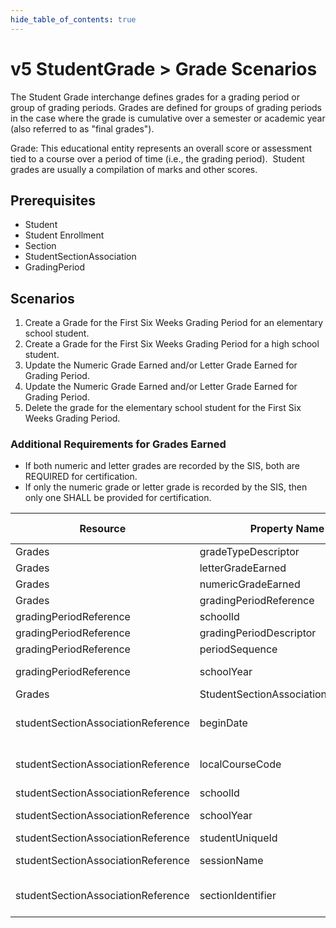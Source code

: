 ```yaml
---
hide_table_of_contents: true
---
```


# v5 StudentGrade > Grade Scenarios

The Student Grade interchange defines grades for a grading period or group of
grading periods. Grades are defined for groups of grading periods in the case
where the grade is cumulative over a semester or academic year (also referred to
as "final grades").

Grade: This educational entity represents an overall score or assessment tied to
a course over a period of time (i.e., the grading period).  Student grades are
usually a compilation of marks and other scores.

## Prerequisites

* Student
* Student Enrollment
* Section
* StudentSectionAssociation
* GradingPeriod

## Scenarios

1. Create a Grade for the First Six Weeks Grading Period for an elementary
   school student.
2. Create a Grade for the First Six Weeks Grading Period for a high school
   student.
3. Update the Numeric Grade Earned and/or Letter Grade Earned for Grading
   Period.
4. Update the Numeric Grade Earned and/or Letter Grade Earned for Grading
   Period.
5. Delete the grade for the elementary school student for the First Six Weeks
   Grading Period.

### Additional Requirements for Grades Earned

* If both numeric and letter grades are recorded by the SIS, both are REQUIRED
  for certification.
* If only the numeric grade or letter grade is recorded by the SIS, then only
  one SHALL be provided for certification.

| Resource                           | Property Name                      | Is Collection | Data Type                          | Required | Scenario 1 POST                                  | Scenario 2 POST                         | Scenario 3 PUT                                    | Scenario 4 PUT                          |
| ---------------------------------- | ---------------------------------- | ------------- | ---------------------------------- | -------- | ------------------------------------------------ | --------------------------------------- | ------------------------------------------------- | --------------------------------------- |
| Grades                             | gradeTypeDescriptor                | FALSE         | gradeTypeDescriptor                | REQUIRED | Grading Period                                   | Grading Period                          | Grading Period                                    | Grading Period                          |
| Grades                             | letterGradeEarned                  | FALSE         | string                             | REQUIRED | B                                                | A                                       | A                                                 | B                                       |
| Grades                             | numericGradeEarned                 | FALSE         | string                             | REQUIRED | 80                                               | 94                                      | 91                                                | 89                                      |
| Grades                             | gradingPeriodReference             | FALSE         | gradingPeriodReference             | REQUIRED |                                                  |                                         |                                                   |                                         |
| gradingPeriodReference             | schoolId                           | FALSE         | integer                            | REQUIRED | 255901107                                        | 255901001                               | 255901107                                         | 255901001                               |
| gradingPeriodReference             | gradingPeriodDescriptor            | FALSE         | gradingPeriodDescriptor            | REQUIRED | First Six Weeks                                  | First Six Weeks                         | First Six Weeks                                   | First Six Weeks                         |
| gradingPeriodReference             | periodSequence                     | FALSE         | integer                            | REQUIRED | 1                                                | 1                                       | 1                                                 | 1                                       |
| gradingPeriodReference             | schoolYear                         | FALSE         | integer                            | REQUIRED | [Current School Year]                            | [Current School Year]                   | [Current School Year]                             | [Current School Year]                   |
| Grades                             | StudentSectionAssociationReference | FALSE         | studentSectionAssociationReference | REQUIRED |                                                  |                                         |                                                   |                                         |
| studentSectionAssociationReference | beginDate                          | FALSE         | date                               | REQUIRED | 8/23/[Current School Year]                       | 8/23/[Current School Year]              | 8/23/[Current School Year]                        | 8/23/<br/>[Current School Year]         |
| studentSectionAssociationReference | localCourseCode                    | FALSE         | string                             | REQUIRED | \["ELA-01" if possible \| system value\]         | \["ALG-2" if possible \| system value\] | \["ELA-01" if possible<br/><br/>\| system value\] | \["ALG-2" if possible \| system value\] |
| studentSectionAssociationReference | schoolId                           | FALSE         | integer                            | REQUIRED | 255901107                                        | 255901001                               | 255901107                                         | 255901001                               |
| studentSectionAssociationReference | schoolYear                         | FALSE         | integer                            | REQUIRED | [Current School Year]                            | [Current School Year]                   | [Current School Year]                             | [Current School Year]                   |
| studentSectionAssociationReference | studentUniqueId                    | FALSE         | string                             | REQUIRED | 111111                                           | 222222                                  | 111111                                            | 222222                                  |
| studentSectionAssociationReference | sessionName                        | FALSE         | string                             | REQUIRED | 2016-2017 Fall Semester                          | 2016-2017 Fall Semester                 | 2016-2017 Fall Semester                           | 2016-2017 Fall Semester                 |
| studentSectionAssociationReference | sectionIdentifier                  | FALSE         | string                             | REQUIRED | \["ELA012017RM555" if possible \| system value\] | ALG12017RM901                           | \["ELA012017RM555" if possible \| system value\]  | ALG12017RM901                           |
